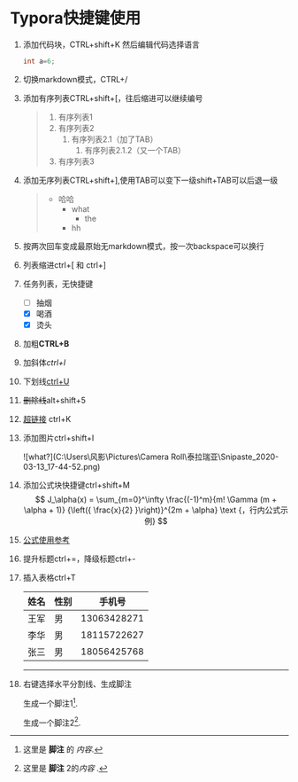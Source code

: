 # Typora快捷键使用

1. 添加代码块，CTRL+shift+K 然后编辑代码选择语言

   ```java
   int a=6;
   ```

   

2. 切换markdown模式，CTRL+/

3. 添加有序列表CTRL+shift+[，往后缩进可以继续编号

   > 1. 有序列表1
   > 2. 有序列表2
   >    1. 有序列表2.1（加了TAB）
   >       1. 有序列表2.1.2（又一个TAB）
   > 3. 有序列表3

4. 添加无序列表CTRL+shift+],使用TAB可以变下一级shift+TAB可以后退一级

   > - 哈哈
   >   - what
   >     - the
   >   - hh

5. 按两次回车变成最原始无markdown模式，按一次backspace可以换行

6. 列表缩进ctrl+[ 和 ctrl+]

7. 任务列表，无快捷键

   - [ ] 抽烟
   - [x] 喝酒
   - [x] 烫头

8. 加粗**CTRL+B**

9. 加斜体*ctrl+I*

10. 下划线<u>ctrl+U</u>

11. ~~删除线~~alt+shift+5

12. [超链接](http://www.baidu.com) ctrl+K

13. 添加图片ctrl+shift+I

    ![what?](C:\Users\风影\Pictures\Camera Roll\泰拉瑞亚\Snipaste_2020-03-13_17-44-52.png)

14. 添加公式块快捷键ctrl+shift+M
    $$
    J_\alpha(x) = \sum_{m=0}^\infty \frac{(-1)^m}{m! \Gamma (m + \alpha + 1)} {\left({ \frac{x}{2} }\right)}^{2m + \alpha} \text {，行内公式示例}
    $$

15. [公式使用参考](https://www.cnblogs.com/q735613050/p/7253073.html)

16. 提升标题ctrl+=，降级标题ctrl+-

17. 插入表格ctrl+T

    | 姓名 | 性别 | 手机号      |
    | ---- | ---- | ----------- |
    | 王军 | 男   | 13063428271 |
    | 李华 | 男   | 18115722627 |
    | 张三 | 男   | 18056425768 |

18. ------

    右键选择水平分割线、生成脚注

    生成一个脚注1[^footnote].

    [^footnote]: 这里是 **脚注** 的 *内容*.

    生成一个脚注2[^foot].

    [^foot]: 这里是 **脚注** 2的*内容* .

    
